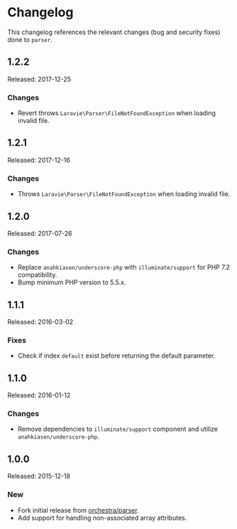 # Changelog

This changelog references the relevant changes (bug and security fixes) done to `parser`.

## 1.2.2

Released: 2017-12-25

### Changes

* Revert throws `Laravie\Parser\FileNotFoundException` when loading invalid file.

## 1.2.1

Released: 2017-12-16

### Changes

* Throws `Laravie\Parser\FileNotFoundException` when loading invalid file.

## 1.2.0

Released: 2017-07-26

### Changes

* Replace `anahkiasen/underscore-php` with `illuminate/support` for PHP 7.2 compatibility.
* Bump minimum PHP version to 5.5.x.

## 1.1.1 

Released: 2016-03-02

### Fixes

* Check if index `default` exist before returning the default parameter.

## 1.1.0 

Released: 2016-01-12

### Changes

* Remove dependencies to `illuminate/support` component and utilize `anahkiasen/underscore-php`.

## 1.0.0

Released: 2015-12-18

### New

* Fork initial release from [orchestra/parser](https://github.com/orchestral/parser).
* Add support for handling non-associated array attributes.
